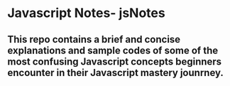 # Javascript Notes- jsNotes
## This repo contains a brief and concise explanations and sample codes of some of the most confusing Javascript concepts beginners encounter in their Javascript mastery jounrney.
